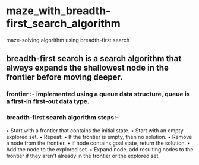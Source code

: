 # maze_with_breadth-first_search_algorithm
maze-solving algorithm using breadth-first search
## breadth-first search is a search algorithm that always expands the shallowest node in the frontier before moving deeper.
### frontier :- implemented using a queue data structure, **queue** is a first-in first-out data type.
### breadth-first search algorithm steps:-
• Start with a frontier that contains the initial state. 
• Start with an empty explored set. 
• Repeat: 
• If the frontier is empty, then no solution. 
• Remove a node from the frontier. 
• If node contains goal state, return the solution. 
• Add the node to the explored set. 
• Expand node, add resulting nodes to the frontier if they 
aren't already in the frontier or the explored set.
